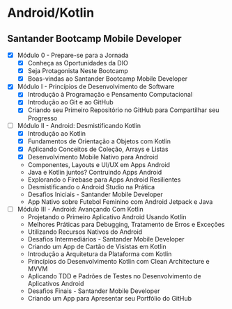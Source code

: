 # Android/Kotlin
## Santander Bootcamp Mobile Developer

* [x] Módulo 0 - Prepare-se para a Jornada
    * [x] Conheça as Oportunidades da DIO
    * [x] Seja Protagonista Neste Bootcamp
    * [x] Boas-vindas ao Santander Bootcamp Mobile Developer
* [x] Módulo I - Princípios de Desenvolvimento de Software
    * [x] Introdução à Programação e Pensamento Computacional
    * [x] Introdução ao Git e ao GitHub
    * [x] Criando seu Primeiro Repositório no GitHub para Compartilhar seu Progresso
* [ ] Módulo II - Android: Desmistificando Kotlin
    * [x] Introdução ao Kotlin
    * [x] Fundamentos de Orientação a Objetos com Kotlin
    * [x] Aplicando Conceitos de Coleção, Arrays e Listas
    * [x] Desenvolvimento Mobile Nativo para Android
    * Componentes, Layouts e UI/UX em Apps Android
    * Java e Kotlin juntos? Contruindo Apps Android
    * Explorando o Firebase para Apps Android Resilientes
    * Desmistificando o Android Studio na Prática
    * Desafios Iniciais - Santander Mobile Developer
    * App Nativo sobre Futebol Feminino com Android Jetpack e Java
* [ ] Módulo III - Android: Avançando Com Kotlin
    * Projetando o Primeiro Aplicativo Android Usando Kotlin
    * Melhores Práticas para Debugging, Tratamento de Erros e Exceções
    * Utilizando Recursos Nativos do Android
    * Desafios Intermediários - Santander Mobile Developer
    * Criando um App de Cartão de Visistas em Kotlin
    * Introdução a Arquitetura da Plataforma com Kotlin
    * Princípios do Desenvolvimento Kotlin com Clean Architecture e MVVM
    * Aplicando TDD e Padrões de Testes no Desenvolvimento de Aplicativos Android
    * Desafios Finais - Santander Mobile Developer
    * Criando um App para Apresentar seu Portfólio do GitHub
